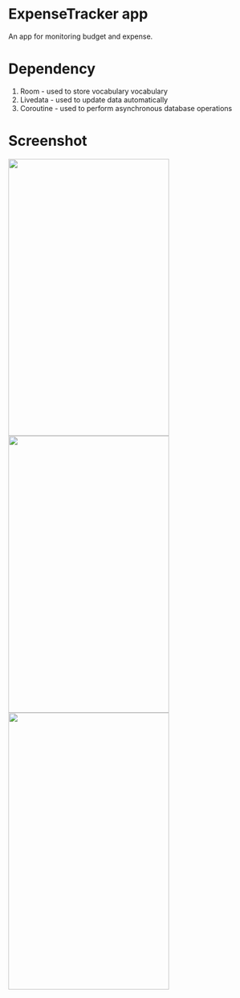 # ExpenseTracker app

An app for monitoring budget and expense. 

# Dependency
1. Room - used to store vocabulary vocabulary
2. Livedata - used to update data automatically
3. Coroutine - used to perform asynchronous database operations 

# Screenshot
<img src="" width="320" height="550">

<img src="" width="320" height="550">

<img src="" width="320" height="550">


